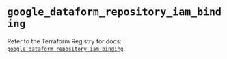 # `google_dataform_repository_iam_binding`

Refer to the Terraform Registry for docs: [`google_dataform_repository_iam_binding`](https://registry.terraform.io/providers/hashicorp/google-beta/5.19.0/docs/resources/google_dataform_repository_iam_binding).
